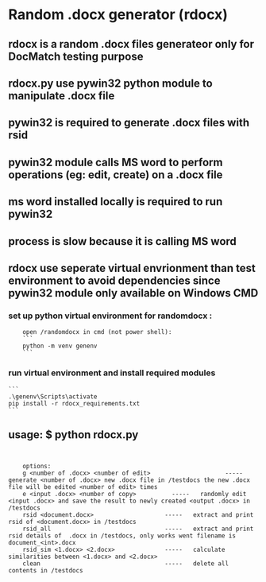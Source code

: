 # Random .docx generator (rdocx)
## rdocx is a random .docx files generateor only for DocMatch testing purpose
## rdocx.py use pywin32 python module to manipulate .docx file
## pywin32 is required to generate .docx files with rsid
## pywin32 module calls MS word to perform operations (eg: edit, create) on a .docx file
## ms word installed locally is required to run pywin32
## process is slow because it is calling MS word

## rdocx use seperate virtual envrionment than test environment to avoid dependencies since pywin32 module only available on Windows CMD
### set up python virtual environment for randomdocx :
        open /randomdocx in cmd (not power shell):
        ```
        python -m venv genenv
        ```

### run virtual environment and install required modules
    ```
    .\genenv\Scripts\activate
    pip install -r rdocx_requirements.txt
    ```

## usage: $ python rdocx.py <option>

        options:
        g <number of .docx> <number of edit>                     -----   generate <number of .docx> new .docx file in /testdocs the new .docx file will be edited <number of edit> times
        e <input .docx> <number of copy>          -----   randomly edit <input .docx> and save the result to newly created <output .docx> in /testdocs
        rsid <document.docx>                    -----   extract and print rsid of <document.docx> in /testdocs
        rsid_all                                -----   extract and print rsid details of  .docx in /testdocs, only works went filename is document_<int>.docx
        rsid_sim <1.docx> <2.docx>              -----   calculate similarities between <1.docx> and <2.docx>
        clean                                   -----   delete all contents in /testdocs